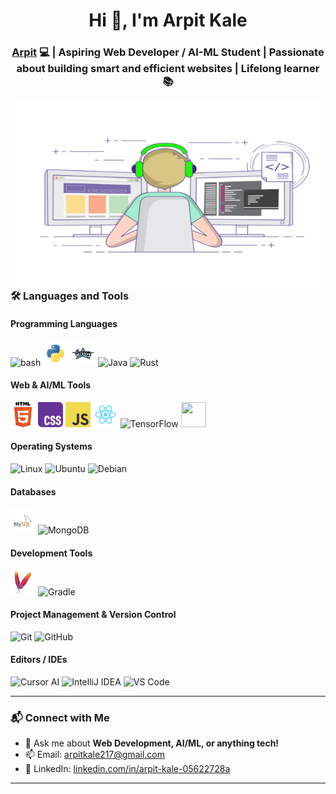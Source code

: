 <!-- Header Section -->
<h1 align="center">Hi 👋, I'm Arpit Kale</h1>

<h3 align="center">
  <a href="https://www.linkedin.com/in/arpit-kale-05622728a/" target="_blank" rel="noreferrer">Arpit</a> 💻 
  | Aspiring Web Developer / AI-ML Student | Passionate about building smart and efficient websites | Lifelong learner 📚
</h3>

<!-- GIF -->
<img align="right" height="300" width="500" src="https://raw.githubusercontent.com/mikonoid/mikonoid/main/images/gifs/coder3.gif" />



### 🛠️ Languages and Tools

#### Programming Languages
<p>
  <img src="https://www.vectorlogo.zone/logos/gnu_bash/gnu_bash-icon.svg" alt="bash" title="Bash" width="40" height="40"/>
  <img src="https://raw.githubusercontent.com/github/explore/master/topics/python/python.png" alt="Python" title="Python" width="40" height="40"/>
  <img src="https://raw.githubusercontent.com/github/explore/master/topics/groovy/groovy.png" alt="Groovy" title="Groovy" width="40" height="40"/>
  <img src="https://www.vectorlogo.zone/logos/java/java-icon.svg" alt="Java" title="Java" width="40" height="40"/>
  <img src="https://www.vectorlogo.zone/logos/rust-lang/rust-lang-icon.svg" alt="Rust" title="Rust" width="40" height="40"/>
</p>

#### Web & AI/ML Tools
<p>
  <img src="https://raw.githubusercontent.com/github/explore/master/topics/html/html.png" alt="HTML" title="HTML" width="40" height="40"/>
  <img src="https://raw.githubusercontent.com/github/explore/master/topics/css/css.png" alt="CSS" title="CSS" width="40" height="40"/>
  <img src="https://raw.githubusercontent.com/github/explore/master/topics/javascript/javascript.png" alt="JavaScript" title="JavaScript" width="40" height="40"/>
  <img src="https://raw.githubusercontent.com/github/explore/master/topics/react/react.png" alt="React" title="React" width="40" height="40"/>
  <img src="https://www.vectorlogo.zone/logos/tensorflow/tensorflow-icon.svg" alt="TensorFlow" title="TensorFlow" width="40" height="40"/>
  <img src="https://www.vectorlogo.zone/logos/pytorch/pytorch-icon.svg" width="40" height="40"/>
</p>

#### Operating Systems
<p>
  <img src="https://brandlogos.net/wp-content/uploads/2020/03/Linux-logo.png" alt="Linux" title="Linux" width="40" height="40"/>
  <img src="https://www.vectorlogo.zone/logos/ubuntu/ubuntu-icon.svg" alt="Ubuntu" title="Ubuntu" width="40" height="40"/>
  <img src="https://www.vectorlogo.zone/logos/debian/debian-icon.svg" alt="Debian" title="Debian" width="40" height="40"/>
</p>

#### Databases
<p>
  <img src="https://raw.githubusercontent.com/github/explore/master/topics/mysql/mysql.png" alt="MySQL" title="MySQL" width="40" height="40"/>
  <img src="https://www.vectorlogo.zone/logos/mongodb/mongodb-icon.svg" alt="MongoDB" title="MongoDB" width="40" height="40"/>
</p>

#### Development Tools
<p>
  <img src="https://raw.githubusercontent.com/vscode-icons/vscode-icons/master/icons/file_type_maven.svg" alt="Maven" title="Maven" width="40" height="40"/>
  <img src="https://www.vectorlogo.zone/logos/gradle/gradle-icon.svg" alt="Gradle" title="Gradle" width="40" height="40"/>
</p>

#### Project Management & Version Control
<p>
  <img src="https://www.vectorlogo.zone/logos/git-scm/git-scm-icon.svg" alt="Git" title="Git" width="40" height="40"/>
  <img src="https://www.vectorlogo.zone/logos/github/github-icon.svg" alt="GitHub" title="GitHub" width="40" height="40"/>
</p>

#### Editors / IDEs
<p>
  <img src="https://unpkg.com/@lobehub/icons-static-svg@latest/icons/cursor.svg" alt="Cursor AI" title="Cursor AI" width="40" height="40"/>
  <img src="https://cdn.worldvectorlogo.com/logos/intellij-idea-1.svg" alt="IntelliJ IDEA" title="IntelliJ IDEA" width="40" height="40"/>
  <img src="https://www.vectorlogo.zone/logos/visualstudio_code/visualstudio_code-icon.svg" alt="VS Code" title="VS Code" width="40" height="40"/>
</p>

---

### 📬 Connect with Me

- 💬 Ask me about **Web Development, AI/ML, or anything tech!**
- 📫 Email: [arpitkale217@gmail.com](mailto:arpitkale217@gmail.com)
- 💼 LinkedIn: [linkedin.com/in/arpit-kale-05622728a](https://www.linkedin.com/in/arpit-kale-05622728a/)

---
